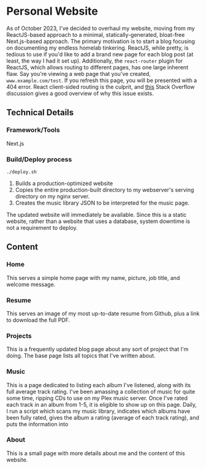 # Personal Website
As of October 2023, I've decided to overhaul my website, moving from my ReactJS-based approach to a minimal, statically-generated, bloat-free Next.js-based approach. The primary motivation is to start a blog focusing on documenting my endless homelab tinkering. ReactJS, while pretty, is tedious to use if you'd like to add a brand new page for each blog post (at least, the way I had it set up). Additionally, the `react-router` plugin for ReactJS, which allows routing to different pages, has one large inherent flaw. Say you're viewing a web page that you've created, `www.example.com/test`. If you refresh this page, you will be presented with a 404 error. React client-sided routing is the culprit, and [this](https://stackoverflow.com/questions/27928372/react-router-urls-dont-work-when-refreshing-or-writing-manually) Stack Overflow discussion gives a good overview of why this issue exists.

## Technical Details
### Framework/Tools
Next.js

### Build/Deploy process
`./deploy.sh`

1. Builds a production-optimized website
2. Copies the entire production-built directory to my webserver's serving directory on my nginx server.
3. Creates the music library JSON to be interpreted for the music page.

The updated website will immediately be available. Since this is a static website, rather than a website that uses a database, system downtime is not a requirement to deploy.

## Content
### Home
This serves a simple home page with my name, picture, job title, and welcome message.
### Resume
This serves an image of my most up-to-date resume from Github, plus a link to download the full PDF.
### Projects
This is a frequently updated blog page about any sort of project that I'm doing. The base page lists all topics that I've written about.
### Music
This is a page dedicated to listing each album I've listened, along with its full average track rating. I've been amassing a collection of music for quite some time, ripping CDs to use on my Plex music server. Once I've rated each track in an album from 1-5, it is eligible to show up on this page. Daily, I run a script which scans my music library, indicates which albums have been fully rated, gives the album a rating (average of each track rating), and puts the information into 
### About
This is a small page with more details about me and the content of this website.
